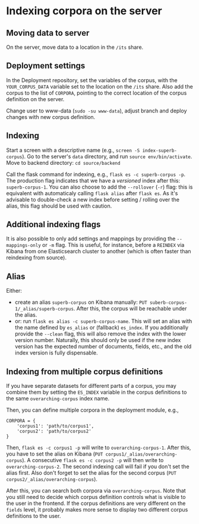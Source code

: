 # Indexing corpora on the server

## Moving data to server
On the server, move data to a location in the `/its` share.

## Deployment settings
In the Deployment repository, set the variables of the corpus, with the `YOUR_CORPUS_DATA` variable set to the location on the `/its` share. Also add the corpus to the list of `CORPORA`, pointing to the correct location of the corpus definition on the server.

Change user to www-data (`sudo -su www-data`), adjust branch and deploy changes with new corpus definition.

## Indexing
Start a screen with a descriptive name (e.g., `screen -S index-superb-corpus`). Go to the server's `data` directory, and run `source env/bin/activate`. Move to backend directory: `cd source/backend`

Call the flask command for indexing, e.g., `flask es -c superb-corpus -p`. The production flag indicates that we have a *versioned* index after this: `superb-corpus-1`. You can also choose to add the `--rollover` (`-r`) flag: this is equivalent with automaticaly calling `flask alias` after `flask es`. As it's advisable to double-check a new index before setting / rolling over the alias, this flag should be used with caution.

## Additional indexing flags
It is also possible to only add settings and mappings by providing the `--mappings-only` or `-m` flag. This is useful, for instance, before a `REINDEX` via Kibana from one Elasticsearch cluster to another (which is often faster than reindexing from source).

## Alias
Either:
- create an alias `superb-corpus` on Kibana manually:
`PUT suberb-corpus-1/_alias/superb-corpus`. After this, the corpus will be reachable under the alias.
- or: run `flask es alias -c superb-corpus-name`. This will set an alias with the name defined by `es_alias` or (fallback) `es_index`. If you additionally provide the `--clean` flag, this will also remove the index with the lower version number. Naturally, this should only be used if the new index version has the expected number of documents, fields, etc., and the old index version is fully dispensable.

## Indexing from multiple corpus definitions
If you have separate datasets for different parts of a corpus, you may combine them by setting the `ES_INDEX` variable in the corpus definitions to the same `overarching-corpus` index name.

Then, you can define multiple corpora in the deployment module, e.g.,
```
CORPORA = {
    'corpus1': 'path/to/corpus1',
    'corpus2': 'path/to/corpus2'
}
```

Then, `flask es -c corpus1 -p` will write to `overarching-corpus-1`. After this, you have to set the alias on Kibana (`PUT corpus1/_alias/overarching-corpus`). A consecutive `flask es -c corpus2 -p` will then write to `overarching-corpus-2`. The second indexing call will fail if you don't set the alias first. Also don't forget to set the alias for the second corpus (`PUT corpus2/_alias/overarching-corpus`).

After this, you can search both corpora via `overarching-corpus`. Note that you still need to decide which corpus definition controls what is visible to the user in the frontend. If the corpus definitions are very different on the `fields` level, it probably makes more sense to display two different corpus definitions to the user.
